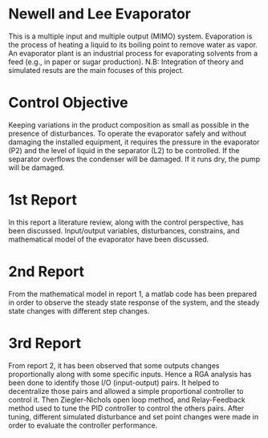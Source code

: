 # Newell and Lee Evaporator 

This is a multiple input and multiple output (MIMO) system. Evaporation is the process of heating a liquid to its boiling point to remove water as vapor. An evaporator plant is an industrial process for evaporating solvents from a feed (e.g., in paper or sugar production). 
N.B: Integration of theory and simulated resuts are the main focuses of this project. 

# Control Objective

Keeping variations in the product composition as small as possible in the presence of disturbances. To operate the evaporator safely and without damaging the installed equipment, it requires the pressure in the evaporator (P2) and the level of liquid in the separator (L2) to be controlled. If the separator overflows the condenser will be damaged. If it runs dry, the pump will be damaged.

# 1st Report

In this report a literature review, along with the control perspective, has been discussed. Input/output variables, disturbances, constrains, and mathematical model of the evaporator have been discussed. 

# 2nd Report

From the mathematical model in report 1, a matlab code has been prepared in order to observe the steady state response of the system, and the steady state changes with different step changes.

# 3rd Report

From report 2, it has been observed that some outputs changes proportionally along with some specific inputs. Hence a RGA analysis has been done to identify those I/O (input-output) pairs. It helped to decentralize those pairs and allowed a simple proportional controller to control it. Then Ziegler-Nichols open loop method, and Relay-Feedback method used to tune the PID controller to control the others pairs. After tuning, different simulated disturbance and set point changes were made in order to evaluate the controller performance. 
